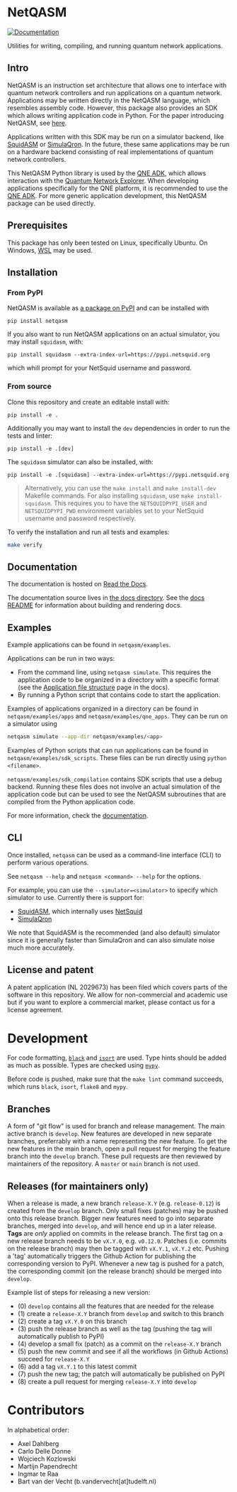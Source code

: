 # NetQASM
[![Documentation](https://readthedocs.org/projects/netqasm/badge/?version=latest)](https://netqasm.readthedocs.io/en/latest/?badge=latest)

Utilities for writing, compiling, and running quantum network applications.

## Intro
NetQASM is an instruction set architecture that allows one to interface with quantum network controllers and run applications on a quantum network. Applications may be written directly in the NetQASM language, which resembles assembly code. However, this package also provides an SDK which allows writing application code in Python.
For the paper introducing NetQASM, see [here](https://arxiv.org/abs/2111.09823).

Applications written with this SDK may be run on a simulator backend, like [SquidASM](https://github.com/QuTech-Delft/squidasm) or [SimulaQron](https://github.com/SoftwareQuTech/SimulaQron). In the future, these same applications may be run on a hardware backend consisting of real implementations of quantum network controllers.

This NetQASM Python library is used by the [QNE ADK](https://github.com/QuTech-Delft/qne-adk), which allows interaction with the [Quantum Network Explorer](https://www.quantum-network.com/). When developing applications specifically for the QNE platform, it is recommended to use the [QNE ADK](https://github.com/QuTech-Delft/qne-adk).
For more generic application development, this NetQASM package can be used directly.


## Prerequisites
This package has only been tested on Linux, specifically Ubuntu. On Windows, [WSL](https://docs.microsoft.com/en-us/windows/wsl/) may be used.

## Installation

### From PyPI
NetQASM is available as [a package on PyPI](https://pypi.org/project/netqasm/) and can be installed with
```
pip install netqasm
```

If you also want to run NetQASM applications on an actual simulator, you may install `squidasm`, with:

```
pip install squidasm --extra-index-url=https://pypi.netsquid.org
```
which whill prompt for your NetSquid username and password.

### From source
Clone this repository and create an editable install with:

```
pip install -e .
```

Additionally you may want to install the `dev` dependencies in order to run the tests and linter:

```
pip install -e .[dev]
```

The `squidasm` simulator can also be installed, with:

```
pip install -e .[squidasm] --extra-index-url=https://pypi.netsquid.org
```

> Alternatively, you can use the `make install` and `make install-dev` Makefile commands.
For also installing `squidasm`, use `make install-squidasm`.
This requires you to have the `NETSQUIDPYPI_USER` and
`NETSQUIDPYPI_PWD` environment variables set to your NetSquid username and password respectively.

To verify the installation and run all tests and examples:
```sh
make verify
```

## Documentation
The documentation is hosted on [Read the Docs](https://netqasm.readthedocs.io/en/latest/).

The documentation source lives in [the docs directory](./docs).
See the [docs README](./docs/README.md) for information about building and rendering docs.


## Examples
Example applications can be found in `netqasm/examples`.

Applications can be run in two ways:
- From the command line, using `netqasm simulate`. 
  This requires the application code to be organized in a directory with a specific format (see the [Application file structure](https://netqasm.readthedocs.io/en/latest/quickstart/file_structure.html) page in the docs).
- By running a Python script that contains code to start the application.

Examples of applications organized in a directory can be found in `netqasm/examples/apps` and `netqasm/examples/qne_apps`.
They can be run on a simulator using
```sh
netqasm simulate --app-dir netqasm/examples/<app>
```

Examples of Python scripts that can run applications can be found in `netqasm/examples/sdk_scripts`. These files can be run directly using `python <filename>`.

`netqasm/examples/sdk_compilation` contains SDK scripts that use a debug backend. Running these files does not involve an actual simulation of the application code but can be used to see the NetQASM subroutines that are compiled from the Python application code.

For more information, check the [documentation](https://netqasm.readthedocs.io/en/latest/).


## CLI
Once installed, `netqasm` can be used as a command-line interface (CLI) to perform various operations.

See `netqasm --help` and `netqasm <command> --help` for the options.

For example, you can use the `--simulator=<simulator>` to specify which simulator to use.
Currently there is support for:
* [SquidASM](https://github.com/QuTech-Delft/squidasm), which internally uses [NetSquid](https://netsquid.org/)
* [SimulaQron](http://www.simulaqron.org/)

We note that SquidASM is the recommended (and also default) simulator since it is generally faster than SimulaQron and can also simulate noise much more accurately.

## License and patent
A patent application (NL 2029673) has been filed which covers parts of the software in this
repository. We allow for non-commercial and academic use but if you want to
explore a commercial market, please contact us for a license agreement.



# Development
For code formatting, [`black`](https://github.com/psf/black) and [`isort`](https://github.com/PyCQA/isort) are used.
Type hints should be added as much as possible.
Types are checked using [`mypy`](https://github.com/python/mypy).

Before code is pushed, make sure that the `make lint` command succeeds, which runs `black`, `isort`, `flake8` and `mypy`.

## Branches
A form of "git flow" is used for branch and release management. The main active branch is `develop`.
New features are developed in new separate branches, preferrably with a name representing the new feature.
To get the new features in the main branch, open a pull request for merging the feature branch into the `develop` branch.
These pull requests are then reviewed by maintainers of the repository.
A `master` or `main` branch is not used.


## Releases (for maintainers only)
When a release is made, a new branch `release-X.Y` (e.g. `release-0.12`) is created from the `develop` branch.
Only small fixes (patches) may be pushed onto this release branch. Bigger new features need to go into separate branches, merged into `develop`, and will hence end up in a later release.
**Tags** are *only* applied on commits in the release branch. The first tag on a new release branch needs to be `vX.Y.0`, e.g. `v0.12.0`.
Patches (i.e. commits on the release branch) may then be tagged with `vX.Y.1`, `vX.Y.2` etc.
Pushing a 'tag' automatically triggers the Github Action for publishing the corresponding version to PyPI.
Whenever a new tag is pushed for a patch, the corresponding commit (on the release branch) should be merged into `develop`.

Example list of steps for releasing a new version:
- (0) `develop` contains all the features that are needed for the release
- (1) create a `release-X.Y` branch from `develop` and switch to this branch
- (2) create a tag `vX.Y.0` on this branch
- (3) push the release branch as well as the tag (pushing the tag will automatically publish to PyPI)
- (4) develop a small fix (patch) as a commit on the `release-X.Y` branch
- (5) push the new commit and see if all the workflows (in Github Actions) succeed for `release-X.Y`
- (6) add a tag `vX.Y.1` to this latest commit
- (7) push the new tag; the patch will automatically be published on PyPI
- (8) create a pull request for merging `release-X.Y` into `develop`

# Contributors
In alphabetical order:
- Axel Dahlberg
- Carlo Delle Donne
- Wojciech Kozlowski
- Martijn Papendrecht
- Ingmar te Raa
- Bart van der Vecht (b.vandervecht[at]tudelft.nl)